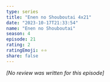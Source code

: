 ```yaml
---
type: series
title: "Enen no Shouboutai 4x21"
date: "2023-10-17T21:33:54"
name: "Enen no Shouboutai"
season: 4
episode: 21
rating: 2
ratingEmoji: ⭐️⭐️
share: false
---
```


_[No review was written for this episode]_
